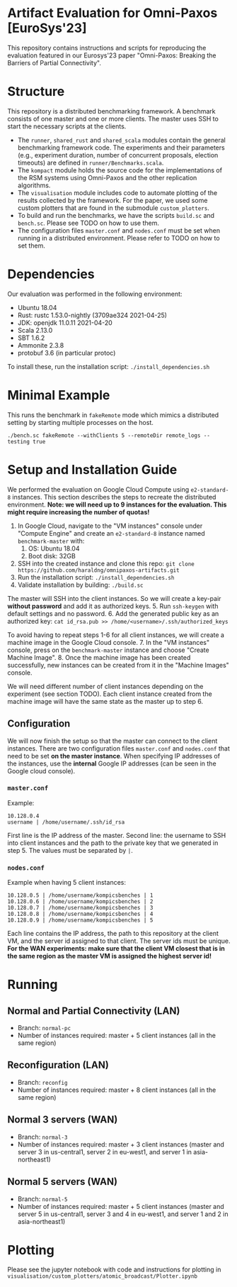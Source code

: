 Artifact Evaluation for Omni-Paxos [EuroSys'23]
===========================================


This repository contains instructions and scripts for reproducing the evaluation featured in our Eurosys'23 paper "Omni-Paxos: Breaking the Barriers of Partial Connectivity".

# Structure
This repository is a distributed benchmarking framework. A benchmark consists of one master and one or more clients. The master uses SSH to start the necessary scripts at the clients.
- The `runner`, `shared_rust` and `shared_scala` modules contain the general benchmarking framework code. The experiments and their parameters (e.g., experiment duration, number of concurrent proposals, election timeouts) are defined in `runner/Benchmarks.scala`.
- The ``kompact`` module holds the source code for the implementations of the RSM systems using Omni-Paxos and the other replication algorithms. 
- The ``visualisation`` module includes code to automate plotting of the results collected by the framework. For the paper, we used some custom plotters that are found in the submodule `custom_plotters`.
- To build and run the benchmarks, we have the scripts ``build.sc`` and `bench.sc`. Please see TODO on how to use them.
- The configuration files `master.conf` and `nodes.conf` must be set when running in a distributed environment. Please refer to TODO on how to set them.

# Dependencies
Our evaluation was performed in the following environment:

- Ubuntu 18.04
- Rust: rustc 1.53.0-nightly (3709ae324 2021-04-25)
- JDK: openjdk 11.0.11 2021-04-20
- Scala 2.13.0
- SBT 1.6.2
- Ammonite 2.3.8
- protobuf 3.6 (in particular protoc)

To install these, run the installation script: `./install_dependencies.sh`

# Minimal Example
This runs the benchmark in ``fakeRemote`` mode which mimics a distributed setting by starting multiple processes on the host.

``
./bench.sc fakeRemote --withClients 5 --remoteDir remote_logs --testing true
``

# Setup and Installation Guide
We performed the evaluation on Google Cloud Compute using `e2-standard-8` instances. This section describes the steps to recreate the distributed environment.  **Note: we will need up to 9 instances for the evaluation. This might require increasing the number of quotas!**

1. In Google Cloud, navigate to the "VM instances" console under "Compute Engine" and create an `e2-standard-8` instance named `benchmark-master` with:
   1. OS: Ubuntu 18.04
   2. Boot disk: 32GB
2. SSH into the created instance and clone this repo: ``git clone https://github.com/haraldng/omnipaxos-artifacts.git``
3. Run the installation script: `./install_dependencies.sh`
4. Validate installation by building: `./build.sc`

The master will SSH into the client instances. So we will create a key-pair **without password** and add it as authorized keys.
5. Run `ssh-keygen` with default settings and no password.
6. Add the generated public key as an authorized key: `cat id_rsa.pub >> /home/<username>/.ssh/authorized_keys`

To avoid having to repeat steps 1-6 for all client instances, we will create a machine image in the Google Cloud console. 
7. In the "VM instances" console, press on the `benchmark-master` instance and choose "Create Machine Image".
8. Once the machine image has been created successfully, new instances can be created from it in the "Machine Images" console. 

We will need different number of client instances depending on the experiment (see section TODO). Each client instance created from the machine image will have the same state as the master up to step 6.

## Configuration
We will now finish the setup so that the master can connect to the client instances. There are two configuration files `master.conf` and `nodes.conf` that need to be set **on the master instance**. When specifying IP addresses of the instances, use the **internal** Google IP addresses (can be seen in the Google cloud console).

### `master.conf`
Example:
```
10.128.0.4  
username | /home/username/.ssh/id_rsa 
```
First line is the IP address of the master. Second line: the username to SSH into client instances and the path to the private key that we generated in step 5. The values must be separated by `|`.

### `nodes.conf`
Example when having 5 client instances:
```
10.128.0.5 | /home/username/kompicsbenches | 1
10.128.0.6 | /home/username/kompicsbenches | 2
10.128.0.7 | /home/username/kompicsbenches | 3
10.128.0.8 | /home/username/kompicsbenches | 4
10.128.0.9 | /home/username/kompicsbenches | 5
```
Each line contains the IP address, the path to this repository at the client VM, and the server id assigned to that client. The server ids must be unique. **For the WAN experiments: make sure that the client VM closest that is in the same region as the master VM is assigned the highest server id!**

# Running

## Normal and Partial Connectivity (LAN)
- Branch: `normal-pc`
- Number of instances required: master + 5 client instances (all in the same region)

## Reconfiguration (LAN)
- Branch: `reconfig`
- Number of instances required: master + 8 client instances (all in the same region)

## Normal 3 servers (WAN)
- Branch: `normal-3`
- Number of instances required: master + 3 client instances (master and server 3 in us-central1, server 2 in eu-west1, and server 1 in asia-northeast1)

## Normal 5 servers (WAN)
- Branch: `normal-5`
- Number of instances required: master + 5 client instances (master and server 5 in us-central1, server 3 and 4 in eu-west1, and server 1 and 2 in asia-northeast1)

# Plotting
Please see the jupyter notebook with code and instructions for plotting in ``visualisation/custom_plotters/atomic_broadcast/Plotter.ipynb``

